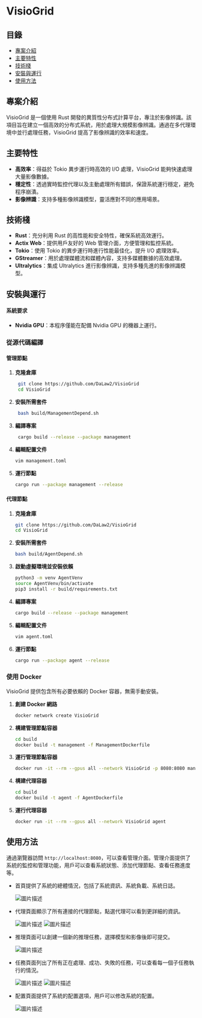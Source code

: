 # VisioGrid

## 目錄
- [專案介紹](#專案介紹)
- [主要特性](#主要特性)
- [技術棧](#技術棧)
- [安裝與運行](#安裝與運行)
- [使用方法](#使用方法)

## 專案介紹
VisioGrid 是一個使用 Rust 開發的異質性分布式計算平台，專注於影像辨識。該項目旨在建立一個高效的分布式系統，用於處理大規模影像辨識。通過在多代理環境中並行處理任務，VisioGrid 提高了影像辨識的效率和速度。

## 主要特性
- **高效率**：得益於 Tokio 異步運行時高效的 I/O 處理，VisioGrid 能夠快速處理大量影像數據。
- **穩定性**：透過實時監控代理以及主動處理所有錯誤，保證系統運行穩定，避免程序崩潰。
- **影像辨識**：支持多種影像辨識模型，靈活應對不同的應用場景。

## 技術棧
- **Rust**：充分利用 Rust 的高性能和安全特性，確保系統高效運行。
- **Actix Web**：提供用戶友好的 Web 管理介面，方便管理和監控系統。
- **Tokio**：使用 Tokio 的異步運行時進行性能最佳化，提升 I/O 處理效率。
- **GStreamer**：用於處理媒體流和媒體內容，支持多媒體數據的高效處理。
- **Ultralytics**：集成 Ultralytics 進行影像辨識，支持多種先進的影像辨識模型。

## 安裝與運行

#### 系統要求
- **Nvidia GPU**：本程序僅能在配備 Nvidia GPU 的機器上運行。

### 從源代碼編譯

#### 管理節點
1. **克隆倉庫**
   ```bash
    git clone https://github.com/DaLaw2/VisioGrid
    cd VisioGrid
   ```
2. **安裝所需套件**
   ```bash
    bash build/ManagementDepend.sh
   ```
3. **編譯專案**
   ```bash
    cargo build --release --package management
   ```
4. **編輯配置文件**
   ```bash
   vim management.toml
   ```

5. **運行節點**
    ```bash
    cargo run --package management --release
    ```

#### 代理節點
1. **克隆倉庫**
    ```bash
    git clone https://github.com/DaLaw2/VisioGrid
    cd VisioGrid
    ```
2. **安裝所需套件**
   ```bash
   bash build/AgentDepend.sh
   ```
3. **啟動虛擬環境並安裝依賴**
   ```bash
   python3 -m venv AgentVenv
   source AgentVenv/bin/activate
   pip3 install -r build/requirements.txt
   ```
4. **編譯專案**
   ```bash
   cargo build --release --package management
   ```
5. **編輯配置文件**
    ```bash
   vim agent.toml
   ```

6. **運行節點**
    ```bash
    cargo run --package agent --release
    ```

### 使用 Docker
VisioGrid 提供包含所有必要依賴的 Docker 容器，無需手動安裝。
1. **創建 Docker 網路**
    ```bash
    docker network create VisioGrid
    ```
2. **構建管理節點容器**
    ```bash
    cd build
    docker build -t management -f ManagementDockerfile
    ```
3. **運行管理節點容器**
    ```bash
    docker run -it --rm --gpus all --network VisioGrid -p 8080:8080 management
    ```
4. **構建代理容器**
    ```bash
    cd build
    docker build -t agent -f AgentDockerfile
    ```
5. **運行代理容器**
    ```bash
    docker run -it --rm --gpus all --network VisioGrid agent
    ```

## 使用方法
通過瀏覽器訪問 `http://localhost:8080`，可以查看管理介面。管理介面提供了系統的監控和管理功能，用戶可以查看系統狀態、添加代理節點、查看任務進度等。
- 首頁提供了系統的總體情況，包括了系統資訊、系統負載、系統日誌。
  
  ![圖片描述](github/Home.png)
- 代理頁面顯示了所有連接的代理節點，點選代理可以看到更詳細的資訊。

  ![圖片描述](github/Agents-1.png)
  ![圖片描述](github/Agents-2.png)
- 推理頁面可以創建一個新的推理任務，選擇模型和影像後即可提交。
  
  ![圖片描述](github/Inference.png)
- 任務頁面列出了所有正在處理、成功、失敗的任務，可以查看每一個子任務執行的情況。
  
  ![圖片描述](github/Task-1.png)
  ![圖片描述](github/Task-2.png)
- 配置頁面提供了系統的配置選項，用戶可以修改系統的配置。
  
  ![圖片描述](github/Config.png)
